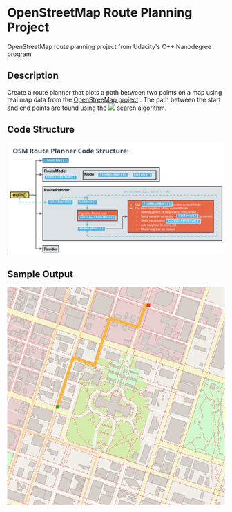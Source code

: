 # OpenStreetMap Route Planning Project

OpenStreetMap route planning project from Udacity's C++ Nanodegree program

## Description

Create a route planner that plots a path between two points on a map using real map data from the  [OpenStreeMap project](https://classroom.udacity.com/nanodegrees/nd213/parts/0695ba01-bd82-48df-bedb-18bb87ab3b73/modules/b92850d9-cabe-445a-af5b-bc45af228626/lessons/4c62f051-2032-4ca1-aaa9-6293e0cbe6db/concepts/285bffbf-2faa-454d-a81f-9057a270e9e9) . The path between the start and end points are found using the <img src="https://render.githubusercontent.com/render/math?math=A^{*}"> search algorithm. 

## Code Structure
<p align="center">
  <img src="code_structure.png"/>
</p>

## Sample Output
<p align="center">
  <img src="sample_output.png"/>
</p>

